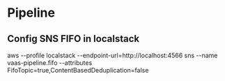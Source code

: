 # Pipeline

## Config SNS FIFO in localstack

aws --profile localstack --endpoint-url=http://localhost:4566 sns --name vaas-pipeline.fifo  --attributes FifoTopic=true,ContentBasedDeduplication=false
